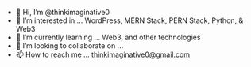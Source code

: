 - 👋 Hi, I’m @thinkimaginative0
- 👀 I’m interested in ... WordPress, MERN Stack, PERN Stack, Python, & Web3
- 🌱 I’m currently learning ... Web3, and other technologies
- 💞️ I’m looking to collaborate on ...
- 📫 How to reach me ... thinkimaginative0@gmail.com

<!---
thinkimaginative0/thinkimaginative0 is a ✨ special ✨ repository because its `README.md` (this file) appears on your GitHub profile.
You can click the Preview link to take a look at your changes.
--->
